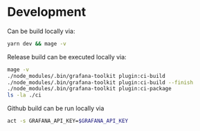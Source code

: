 
# Development

Can be build locally via:

```bash
yarn dev && mage -v 
```

Release build can be executed locally via:

```bash
mage -v
./node_modules/.bin/grafana-toolkit plugin:ci-build
./node_modules/.bin/grafana-toolkit plugin:ci-build --finish
./node_modules/.bin/grafana-toolkit plugin:ci-package
ls -la ./ci
```

Github build can be run locally via

```bash
act -s GRAFANA_API_KEY=$GRAFANA_API_KEY
```

